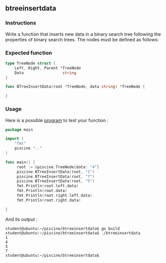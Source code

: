 ## btreeinsertdata

### Instructions

Write a function that inserts new data in a binary search tree
following the properties of binary search trees.
The nodes must be defined as follows:

### Expected function

```go
type TreeNode struct {
	Left, Right, Parent *TreeNode
	Data                 string
}

func BTreeInsertData(root *TreeNode, data string) *TreeNode {

}
```

### Usage

Here is a possible [program](TODO-LINK) to test your function :

```go
package main

import (
    "fmt"
    piscine ".."
)

func main() {
     root := &piscine.TreeNode{data: "4"}
     piscine.BTreeInsertData(root, "1")
     piscine.BTreeInsertData(root, "7")
     piscine.BTreeInsertData(root, "5")
     fmt.Println(root.left.data)
     fmt.Println(root.data)
     fmt.Println(root.right.left.data)
     fmt.Println(root.right.data)

}
```

And its output :

```console
student@ubuntu:~/piscine/btreeinsertdata$ go build
student@ubuntu:~/piscine/btreeinsertdata$ ./btreeinsertdata
1
4
5
7
student@ubuntu:~/piscine/btreeinsertdata$
```
